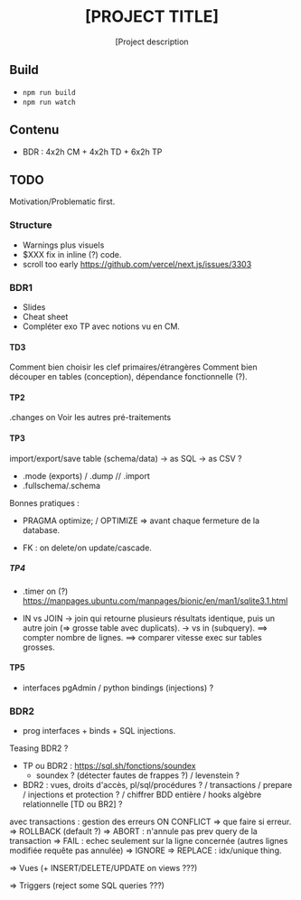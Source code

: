 <div align="center">
  <h1>[PROJECT TITLE]</h1>

  <p>[Project description</p>
</div>

## Build

- `npm run build`
- `npm run watch`

## Contenu

- BDR : 4x2h CM + 4x2h TD + 6x2h TP

## TODO

Motivation/Problematic first.

### Structure

- Warnings plus visuels
- $XXX fix in inline (?) code.
- scroll too early https://github.com/vercel/next.js/issues/3303

### BDR1

+ Slides
+ Cheat sheet
+ Compléter exo TP avec notions vu en CM.

#### TD3

Comment bien choisir les clef primaires/étrangères
Comment bien découper en tables (conception), dépendance fonctionnelle (?).

#### TP2

.changes on
Voir les autres pré-traitements

#### TP3

import/export/save table (schema/data)
  -> as SQL
  -> as CSV
  ?
+ .mode (exports) / .dump  // .import
+ .fullschema/.schema

Bonnes pratiques :

- PRAGMA optimize;  / OPTIMIZE => avant chaque fermeture de la database.

- FK : on delete/on update/cascade.

##### TP4

+ .timer on (?)
  https://manpages.ubuntu.com/manpages/bionic/en/man1/sqlite3.1.html

- IN vs JOIN
  -> join qui retourne plusieurs résultats identique, puis un autre join (=> grosse table avec duplicats).
  -> vs in (subquery).
  ==> compter nombre de lignes.
  ==> comparer vitesse exec sur tables grosses.

#### TP5

- interfaces pgAdmin / python bindings (injections) ?

### BDR2

- prog interfaces + binds + SQL injections.

Teasing BDR2 ?

- TP ou BDR2 : https://sql.sh/fonctions/soundex
  - soundex ? (détecter fautes de frappes ?) / levenstein ?
- BDR2 : vues, droits d'accès, pl/sql/procédures ? / transactions / prepare / injections et protection ? / chiffrer BDD entière / hooks
  algèbre relationnelle [TD ou BR2] ?

avec transactions : gestion des erreurs
    ON CONFLICT 
      => que faire si erreur.
        => ROLLBACK (default ?)
        => ABORT : n'annule pas prev query de la transaction
        => FAIL : echec seulement sur la ligne concernée (autres lignes modifiée requête pas annulée)
        => IGNORE
        => REPLACE : idx/unique thing.

=> Vues (+ INSERT/DELETE/UPDATE on views ???)

=> Triggers (reject some SQL queries ???)
